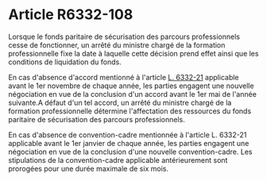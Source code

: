 # Article R6332-108

Lorsque le fonds paritaire de sécurisation des parcours professionnels cesse de fonctionner, un arrêté du ministre chargé de la formation professionnelle fixe la date à laquelle cette décision prend effet ainsi que les conditions de liquidation du fonds. 

  
En cas d'absence d'accord mentionné à l'article [L. 6332-21][1] applicable avant le 1er novembre de chaque année, les parties engagent une nouvelle négociation en vue de la conclusion d'un accord avant le 1er mai de l'année suivante.A défaut d'un tel accord, un arrêté du ministre chargé de la formation professionnelle détermine l'affectation des ressources du fonds paritaire de sécurisation des parcours professionnels. 

En cas d'absence de convention-cadre mentionnée à l'article L. 6332-21 applicable avant le 1er janvier de chaque année, les parties engagent une négociation en vue de la conclusion d'une nouvelle convention-cadre. Les stipulations de la convention-cadre applicable antérieurement sont prorogées pour une durée maximale de six mois.

 [1]: /affichCodeArticle.do?cidTexte=LEGITEXT000006072050&idArticle=LEGIARTI000006904363&dateTexte=&categorieLien=cid